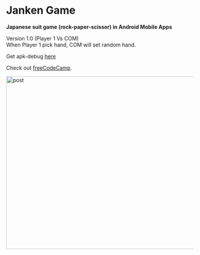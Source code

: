 # Janken Game
<b>Japanese suit game (rock-paper-scissor) in Android Mobile Apps</b> </p>
Version 1.0 (Player 1 Vs COM)</br>
When Player 1 pick hand, COM will set random hand.</p>
Get apk-debug <a href="https://bit.ly/3MyOyHI" target="_blank" rel="noopener noreferrer">here</a>
<p>Check out <a href="https://www.freecodecamp.org/" target="_blank" rel="noopener noreferrer">freeCodeCamp</a>.</p>
<img width="838" height="464" alt="post" src="https://user-images.githubusercontent.com/25278449/169700390-15c6c27b-de46-41cd-ba8f-0bd7c3d67da3.png">
